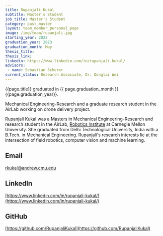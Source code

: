 ```yaml
---
title: Rupanjali Kukal
subtitle: Master's Student
job_title: Master's Student
category: past_master
layout: team_member_personal_page
image: /img/team/rupanjali.jpg
starting_year: 2022
graduation_year: 2023
graduation_month: May
thesis_title: 
thesis_link: 
linkedin: https://www.linkedin.com/in/rupanjali-kukal/
advisors:
 - name: Sebastian Scherer
current_status: Research Associate, Dr. Donglai Wei
---
```


{{page.title}} graduated in {{ page.graduation_month }} {{page.graduation_year}}.

Mechanical Engineering-Research and a graduate research student in the AirLab working on drone delivery project.

Rupanjali Kukal was a Masters in Mechanical Engineering-Research and research student in the AirLab, [Robotics Institute](https://www.ri.cmu.edu "Robotics Institute Homepage") at Carnegie Mellon University. She graduated from Delhi Technological University, India with a B.Tech. in Mechanical Engineering. Rupanjali's research interests lie at the intersection of field robotics, computer vision and machine learning.
<br>

<!-- **Website**: [bradymoon.com](https://bradymoon.com) -->

## Email ## 
rkukal@andrew.cmu.edu

## LinkedIn ##
[https://www.linkedin.com/in/rupanjali-kukal/](https://www.linkedin.com/in/rupanjali-kukal/)

## GitHub ##
[https://github.com/RupanjaliKukal](https://github.com/RupanjaliKukal)



<!-- <big><i class="fab fa-github"></i></big> -->
